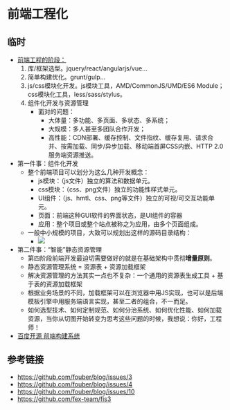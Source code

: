 # 前端工程化



## 临时

- [前端工程的阶段：](https://github.com/fouber/blog/issues/10)
    1. 库/框架选型。jquery/react/angularjs/vue...
    2. 简单构建优化。grunt/gulp...
    3. js/css模块化开发。js模块工具，AMD/CommonJS/UMD/ES6 Module；css模块化工具，less/sass/stylus。
    4. 组件化开发与资源管理
        - 面对的问题：
            - 大体量：多功能、多页面、多状态、多系统；
            - 大规模：多人甚至多团队合作开发；
            - 高性能：CDN部署、缓存控制、文件指纹、缓存复用、请求合并、按需加载、同步/异步加载、移动端首屏CSS内嵌、HTTP 2.0服务端资源推送。
- 第一件事：组件化开发
    - 整个前端项目可以划分为这么几种开发概念：
        - js模块：（js文件）独立的算法和数据单元。
        - css模块：（css、png文件）独立的功能性样式单元。
        - UI组件：（js、hmtl、css、png等文件）独立的可视/可交互功能单元。
        - 页面：前端这种GUI软件的界面状态，是UI组件的容器
        - 应用：整个项目或整个站点被称之为应用，由多个页面组成。
    - 一般中小规模的项目，大致可以规划出这样的源码目录结构：
        - ![](https://raw.githubusercontent.com/fouber/blog/master/201508/assets/files-x.png)
- 第二件事：“智能”静态资源管理
    - 第四阶段前端开发最迫切需要做好的就是在基础架构中贯彻**增量原则**。
    - 静态资源管理系统 = 资源表 + 资源加载框架
    - 解决资源管理的方法其实一点也不复杂：一个通用的资源表生成工具 + 基于表的资源加载框架
    - 根据业务场景的不同，加载框架可以在浏览器中用JS实现，也可以是后端模板引擎中用服务端语言实现，甚至二者的组合，不一而足。
    - 如何选型技术、如何定制规范、如何分治系统、如何优化性能、如何加载资源，当你从切图开始转变为思考这些问题的时候，我想说：你好，工程师！
- [百度开源 前端构建系统](https://github.com/fex-team/fis3)


## 参考链接

- https://github.com/fouber/blog/issues/3
- https://github.com/fouber/blog/issues/4
- https://github.com/fouber/blog/issues/10
- https://github.com/fex-team/fis3

